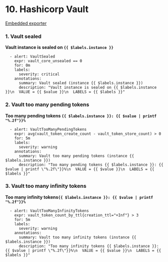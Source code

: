 # **10. Hashicorp Vault**

[Embedded exporter](https://github.com/hashicorp/vault/blob/master/website/content/docs/configuration/telemetry.mdx#prometheus)


### **1. Vault sealed**

**Vault instance is sealed on `{{ $labels.instance }}`**

```
  - alert: VaultSealed
    expr: vault_core_unsealed == 0
    for: 0m
    labels:
      severity: critical
    annotations:
      summary: Vault sealed (instance {{ $labels.instance }})
      description: "Vault instance is sealed on {{ $labels.instance }}\n  VALUE = {{ $value }}\n  LABELS = {{ $labels }}"
```

### **2. Vault too many pending tokens**

**Too many pending tokens `{{ $labels.instance }}: {{ $value | printf "%.2f"}}%`**

```
  - alert: VaultTooManyPendingTokens
    expr: avg(vault_token_create_count - vault_token_store_count) > 0
    for: 5m
    labels:
      severity: warning
    annotations:
      summary: Vault too many pending tokens (instance {{ $labels.instance }})
      description: "Too many pending tokens {{ $labels.instance }}: {{ $value | printf \"%.2f\"}}%\n  VALUE = {{ $value }}\n  LABELS = {{ $labels }}"
```

### **3. Vault too many infinity tokens**

**Too many infinity tokens`{{ $labels.instance }}: {{ $value | printf "%.2f"}}%`**

```
  - alert: VaultTooManyInfinityTokens
    expr: vault_token_count_by_ttl{creation_ttl="+Inf"} > 3
    for: 5m
    labels:
      severity: warning
    annotations:
      summary: Vault too many infinity tokens (instance {{ $labels.instance }})
      description: "Too many infinity tokens {{ $labels.instance }}: {{ $value | printf \"%.2f\"}}%\n  VALUE = {{ $value }}\n  LABELS = {{ $labels }}"
```


